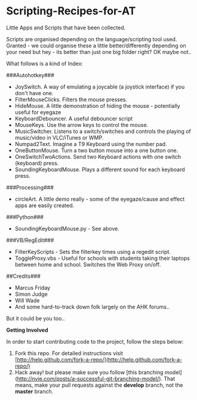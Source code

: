 Scripting-Recipes-for-AT
========================

Little Apps and Scripts that have been collected. 

Scripts are organised depending on the language/scripting tool used. Granted - we could organise these a little better/differently depending on your need but hey - its better than just one big folder right? OK maybe not..

What follows is a kind of Index:

###Autohotkey###
- JoySwitch. A way of emulating a joycable (a joystick interface) if you don't have one. 
- FilterMouseClicks. Filters the mouse presses. 
- HideMouse. A little demonstration of hiding the mouse - potentially useful for eyegaze
- KeyboardDebouncer. A useful debouncer script
- MouseKeys. Use the arrow keys to control the mouse. 
- MusicSwitcher. Listens to a switch/switches and controls the playing of music/video in VLC/iTunes or WMP. 
- Numpad2Text. Imagine a T9 Keyboard using the number pad. 
- OneButtonMouse. Turn a two button mouse into a one button one. 
- OneSwitchTwoActions. Send two Keyboard actions with one switch (keyboard) press. 
- SoundingKeyboardMouse. Plays a different sound for each keyboard press. 

###Processing###
- circleArt. A little demo really - some of the eyegaze/cause and effect apps are easily created. 

###Python###
- SoundingKeyboardMouse.py - See above. 

###VB/RegEdit###
- FilterKeyScripts - Sets the filterkey times using a regedit script. 
- ToggleProxy.vbs - Useful for schools with students taking their laptops between home and school. Switches the Web Proxy on/off. 

##Credits###
- Marcus Friday
- Simon Judge
- Will Wade
- And some hard-to-track down folk largely on the AHK forums..

But it could be you too..

**Getting Involved**

In order to start contributing code to the project, follow the steps below:

1. Fork this repo. For detailed instructions visit [http://help.github.com/fork-a-repo/](http://help.github.com/fork-a-repo/)
2. Hack away! but please make sure you follow [this branching model] (http://nvie.com/posts/a-successful-git-branching-model/). That means, make your pull requests against the **develop** branch, not the **master** branch.

